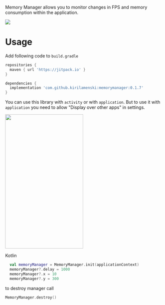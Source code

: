 Memory Manager allows you to monitor changes in FPS and memory consumption within the application.

![](https://media.giphy.com/media/1n4I0qFxn613bqUvy3/giphy.gif)

# Usage

Add following code to ``` build.gradle ```

```gradle
repositories {
  maven { url 'https://jitpack.io' }
}

dependencies {
  implementation 'com.github.kirilamenski:memorymanager:0.1.7'
}

```

You can use this library with ``` activity ``` or with ``` application ```. 
But to use it with ``` application ``` you need to allow "Display over other apps" in settings.

<img src="https://i.imgur.com/y4w6edM.png" width="250" height="430" />

Kotlin

```kotlin
  val memoryManager = MemoryManager.init(applicationContext)
  memoryManager?.delay = 1000
  memoryManager?.x = 10
  memoryManager?.y = 300
```

to destroy manager call 
```kotlin
MemoryManager.destroy()
```
